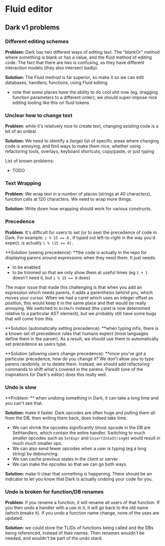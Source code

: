 # Fluid editor

## Dark v1 problems

### Different editing schemes

**Problem:** Dark has two different ways of editing text. The "blankOr" method where something is blank or has a value, and the fluid method of editing code. The fact that there are two is confusing, as they have different interaction models (they also intersect badly).

**Solution:** The Fluid method is far superior, so make it so we can edit databases, handlers, functions, using Fluid editing

* note that some places have the ability to do cool shit now (eg, dragging function parameters to a different order); we should super-impose nice editing tooling like this on fluid tokens

### Unclear how to change text

**Problem:** while it's relatively nice to create text, changing existing code is a bit of an ordeal.

**Solution:** We need to identify a (large) list of specific areas where changing code is annoying, and find ways to make them nice, whether using refactoring tools, overlays, keyboard shortcuts, copy/paste, or just typing

List of known problems:

* TODO

### Text Wrapping

**Problem**: We wrap text in a number of places (strings at 40 characters), function calls at 120 characters. We need to wrap more things.

**Solution:** Write down how wrapping should work for various constructs.

### Precedence

**Problem**: It's difficult for users to set (or to see) the precedence of code in Dark. For example: `i % 15 == 0` , if typed out left-to-right in the way you'd expect, is actually `i % (15 == 0). `

**Solution (seeing precedence): **the code is actually in the repo for displaying parens around expressions when they need them. It just needs:

* to be enabled
* to be trimmed so that we only show them at useful times (eg `1 + 1` doesn't need it, but `i % 15 == 0` does)

The major issue that made this challenging is that when you add an expression which needs parens, it adds a parenthesis behind you, which moves your cursor. When we had a caret which uses an integer offset as position, this would keep it in the same place and that would be really annoying. We switched to `AstRefs` instead (the caret is now determined relative to a particular AST element), but we probably still have some bugs that will come from this.

**Solution (automatically setting precedence): **when typing infix, there is a known set of precedence rules that humans expect (most languages define them in the parser). As a result, we should use them to automatically set precedence as users type.

**Solution (allowing users change precedence): **once you've got a particular precedence, how do you change it? We don't allow you to type parens randomly, or to delete them. Instead, we should add refactoring commands to shift what's covered in the parens. Paredit (one of the inspirations for Dark's editor) does this really well.

### Undo is slow

**Problem: ** when undoing something in Dark, it can take a long time and you can't see that.

**Solution:** make it faster. Dark opcodes are often huge and pulling them all from the DB, then writing them back, does indeed take time.

* We can shrink the opcodes significantly (most opcode in the DB are SetHandlers, which contain the entire handler. Switching to much smaller opcodes such as `SetExpr` and `InsertIntoStringAt` would result in much much smaller ops.
* We can also send fewer opcodes when a user is typing (eg a long string) by debouncing.
* We can cache previous states in the client or server
* We can make the opcodes so that we can go both ways

**Solution:** make it clear that something is happening. There should be an indicator to let you know that Dark is actually undoing your code for you.

### Undo is broken for function/DB renames

**Problem**: if you rename a function, it will rename all users of that function. If you then undo a handler with a use in it, it will go back to the old name (which breaks it). If you undo a function name change, none of the uses are updated.

**Solution:** we could store the TLIDs of functions being called and the DBs being referenced, instead of their names. Then renames wouldn't be needed, and wouldn't be part of the undo stack

